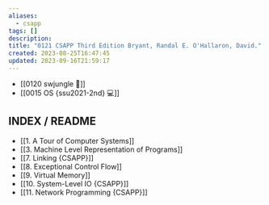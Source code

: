 ```yaml
---
aliases:
  - csapp
tags: []
description: 
title: "0121 CSAPP Third Edition Bryant, Randal E. O'Hallaron, David."
created: 2023-08-25T16:47:45
updated: 2023-09-16T21:59:17
---
```

- [[0120 swjungle 🤖]]
- [[0015 OS {ssu2021-2nd} 💻]]

## INDEX / README

- [[1. A Tour of Computer Systems]]
- [[3. Machine Level Representation of Programs]]
- [[7. Linking {CSAPP}]]
- [[8. Exceptional Control Flow]]
- [[9. Virtual Memory]]
- [[10. System-Level IO {CSAPP}]]
- [[11. Network Programming {CSAPP}]]
